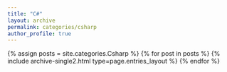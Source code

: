 ```yaml
---
title: "C#"
layout: archive
permalink: categories/csharp
author_profile: true
---
```


{% assign posts = site.categories.Csharp %}
{% for post in posts %} {% include archive-single2.html type=page.entries_layout %} {% endfor %}